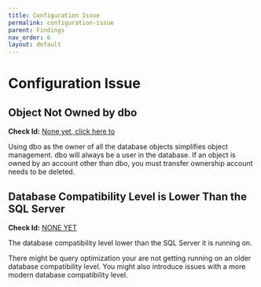 ```yaml
---
title: Configuration Issue
permalink: configuration-issue
parent: Findings
nav_order: 6
layout: default
---
```


# Configuration Issue

## Object Not Owned by dbo
**Check Id:** [None yet, click here to ](https://github.com/EmergentSoftware/SQL-Server-Assess/issues/29)

Using dbo as the owner of all the database objects simplifies object management. dbo will always be a user in the database. If an object is owned by an account other than dbo, you must transfer ownership account needs to be deleted.

## Database Compatibility Level is Lower Than the SQL Server
**Check Id:** [NONE YET](GH-38)

The database compatibility level lower than the SQL Server it is running on.

There might be query optimization your are not getting running on an older database compatibility level. You might also introduce issues with a more modern database compatibility level.